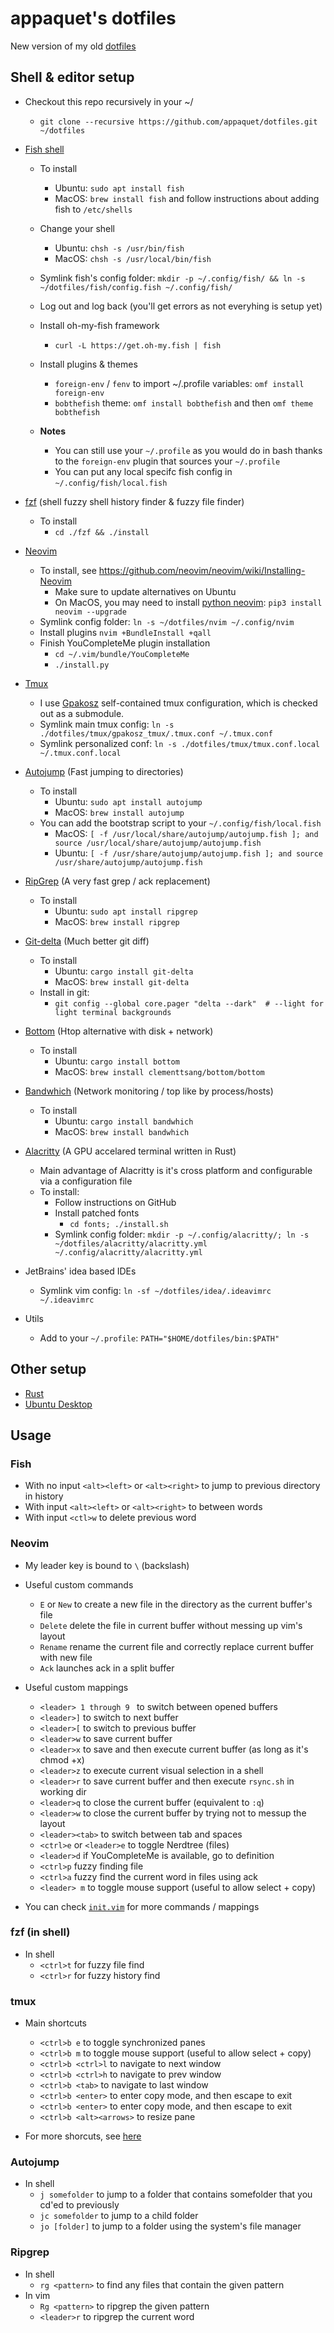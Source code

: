# appaquet's dotfiles
New version of my old [dotfiles](https://github.com/appaquet/app-vim)

## Shell & editor setup
* Checkout this repo recursively in your ~/
  * `git clone --recursive https://github.com/appaquet/dotfiles.git ~/dotfiles`

* [Fish shell](https://fishshell.com/)
  * To install
    * Ubuntu: `sudo apt install fish`
    * MacOS: `brew install fish` and follow instructions about adding fish to `/etc/shells`
  * Change your shell
    * Ubuntu: `chsh -s /usr/bin/fish`
    * MacOS: `chsh -s /usr/local/bin/fish`
  * Symlink fish's config folder: `mkdir -p ~/.config/fish/ && ln -s ~/dotfiles/fish/config.fish ~/.config/fish/`
  * Log out and log back (you'll get errors as not everyhing is setup yet)
  * Install oh-my-fish framework
    * `curl -L https://get.oh-my.fish | fish`
  * Install plugins & themes
    * `foreign-env` / `fenv` to import ~/.profile variables: `omf install foreign-env`
    * `bobthefish` theme: `omf install bobthefish` and then `omf theme bobthefish`

  * **Notes**
    * You can still use your `~/.profile` as you would do in bash thanks to the `foreign-env` plugin that sources your `~/.profile`
    * You can put any local specifc fish config in `~/.config/fish/local.fish`

* [fzf](https://github.com/junegunn/fzf) (shell fuzzy shell history finder & fuzzy file finder)
  * To install
    * `cd ./fzf && ./install`

* [Neovim](https://github.com/neovim/neovim/wiki/Installing-Neovim)
   * To install, see https://github.com/neovim/neovim/wiki/Installing-Neovim
     * Make sure to update alternatives on Ubuntu
     * On MacOS, you may need to install [python neovim](https://ricostacruz.com/til/neovim-with-python-on-osx): `pip3 install neovim --upgrade`
   * Symlink config folder: `ln -s ~/dotfiles/nvim ~/.config/nvim`
   * Install plugins `nvim +BundleInstall +qall`
   * Finish YouCompleteMe plugin installation
     * `cd ~/.vim/bundle/YouCompleteMe`
     * `./install.py`

* [Tmux](https://github.com/tmux/tmux)
   * I use [Gpakosz](https://github.com/gpakosz/.tmux) self-contained tmux configuration, which is checked out as a submodule.
   * Symlink main tmux config: `ln -s ./dotfiles/tmux/gpakosz_tmux/.tmux.conf ~/.tmux.conf`
   * Symlink personalized conf: `ln -s ./dotfiles/tmux/tmux.conf.local ~/.tmux.conf.local`

* [Autojump](https://github.com/wting/autojump) (Fast jumping to directories)
  * To install
    * Ubuntu: `sudo apt install autojump`
    * MacOS: `brew install autojump`
  * You can add the bootstrap script to your `~/.config/fish/local.fish`
    * MacOS: `[ -f /usr/local/share/autojump/autojump.fish ]; and source /usr/local/share/autojump/autojump.fish`
    * Ubuntu: `[ -f /usr/share/autojump/autojump.fish ]; and source /usr/share/autojump/autojump.fish`

* [RipGrep](https://github.com/BurntSushi/ripgrep) (A very fast grep / ack replacement)
  * To install
    * Ubuntu: `sudo apt install ripgrep`
    * MacOS: `brew install ripgrep`

* [Git-delta](https://crates.io/crates/git-delta) (Much better git diff)
  * To install
    * Ubuntu: `cargo install git-delta`
    * MacOS: `brew install git-delta`
  * Install in git:
    * `git config --global core.pager "delta --dark"  # --light for light terminal backgrounds`

* [Bottom](https://github.com/ClementTsang/bottom) (Htop alternative with disk + network)
  * To install
    * Ubuntu: `cargo install bottom`
    * MacOS: `brew install clementtsang/bottom/bottom`

* [Bandwhich](https://github.com/imsnif/bandwhich) (Network monitoring / top like by process/hosts)
  * To install
    * Ubuntu: `cargo install bandwhich`
    * MacOS: `brew install bandwhich`

* [Alacritty](https://github.com/jwilm/alacritty) (A GPU accelared terminal written in Rust)
  * Main advantage of Alacritty is it's cross platform and configurable via a configuration file
  * To install:
    * Follow instructions on GitHub
    * Install patched fonts
      * `cd fonts; ./install.sh`
    * Symlink config folder: `mkdir -p ~/.config/alacritty/; ln -s ~/dotfiles/alacritty/alacritty.yml ~/.config/alacritty/alacritty.yml`

* JetBrains' idea based IDEs
  * Symlink vim config: `ln -sf ~/dotfiles/idea/.ideavimrc ~/.ideavimrc`

* Utils
  * Add to your `~/.profile`: `PATH="$HOME/dotfiles/bin:$PATH"`

## Other setup
* [Rust](rust.md)
* [Ubuntu Desktop](ubuntu.md)

## Usage
### Fish
* With no input `<alt><left>` or `<alt><right>` to jump to previous directory in history
* With input `<alt><left>` or `<alt><right>` to between words
* With input `<ctl>w` to delete previous word

### Neovim
* My leader key is bound to `\` (backslash)

* Useful custom commands
  * `E` or `New` to create a new file in the directory as the current buffer's file
  * `Delete` delete the file in current buffer without messing up vim's layout
  * `Rename` rename the current file and correctly replace current buffer with new file
  * `Ack` launches ack in a split buffer

* Useful custom mappings
  * `<leader> 1 through 9 ` to switch between opened buffers
  * `<leader>]` to switch to next buffer
  * `<leader>[` to switch to previous buffer
  * `<leader>w` to save current buffer
  * `<leader>x` to save and then execute current buffer (as long as it's chmod +x)
  * `<leader>z` to execute current visual selection in a shell
  * `<leader>r` to save current buffer and then execute `rsync.sh` in working dir
  * `<leader>q` to close the current buffer (equivalent to `:q`)
  * `<leader>w` to close the current buffer by trying not to messup the layout
  * `<leader><tab>` to switch between tab and spaces
  * `<ctrl>e` or `<leader>e` to toggle Nerdtree (files)
  * `<leader>d` if YouCompleteMe is available, go to definition
  * `<ctrl>p` fuzzy finding file
  * `<ctrl>a` fuzzy find the current word in files using ack
  * `<leader> m` to toggle mouse support (useful to allow select + copy)

* You can check [`init.vim`](nvim/init.vim) for more commands / mappings

### fzf (in shell)
* In shell
  * `<ctrl>t` for fuzzy file find
  * `<ctrl>r` for fuzzy history find

### tmux
* Main shortcuts
  * `<ctrl>b e` to toggle synchronized panes
  * `<ctrl>b m` to toggle mouse support (useful to allow select + copy)
  * `<ctrl>b <ctrl>l` to navigate to next window
  * `<ctrl>b <ctrl>h` to navigate to prev window
  * `<ctrl>b <tab>` to navigate to last window
  * `<ctrl>b <enter>` to enter copy mode, and then escape to exit
  * `<ctrl>b <enter>` to enter copy mode, and then escape to exit
  * `<ctrl>b <alt><arrows>` to resize pane

* For more shorcuts, see [here](https://github.com/gpakosz/.tmux)

### Autojump
* In shell
  * `j somefolder` to jump to a folder that contains somefolder that you cd'ed to previously
  * `jc somefolder` to jump to a child folder
  * `jo [folder]` to jump to a folder using the system's file manager

### Ripgrep
* In shell
  * `rg <pattern>` to find any files that contain the given pattern
* In vim
  * `Rg <pattern>` to ripgrep the given pattern
  * `<leader>r` to ripgrep the current word

